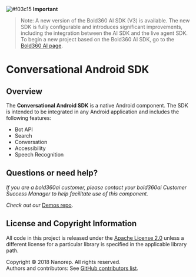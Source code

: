 ![#f03c15](https://placehold.it/15/f03c15/000000?text=+) **Important**
>Note: A new version of the Bold360 AI SDK (V3) is available. 
>The new SDK is fully configurable and introduces significant improvements, including the integration between the AI SDK and the live agent SDK.
To begin a new project based on the Bold360 AI SDK, go to the [Bold360 AI page](https://developer.bold360.com/help/EN/Bold360API/Bold360API/c_sdk_combined_android_header.html).
 
# Conversational Android SDK

## Overview
The **Conversational Android SDK** is a native Android component. The SDK is intended to be integrated in any Android application and includes the following features:

* Bot API
* Search
* Conversation
* Accessibility
* Speech Recognition

## Questions or need help?

*If you are a bold360ai customer, please contact your bold360ai Customer Success Manager to help facilitate use of this component.*

*Check out our* [Demos repo](https://github.com/Bold360ai/Bold360ai-Android-SDK-samples).

## License and Copyright Information
All code in this project is released under the [Apache License 2.0](http://www.apache.org/licenses/) unless a different license for a particular library is specified in the applicable library path.   


Copyright © 2018 Nanorep. All rights reserved.   
Authors and contributors: See [GitHub contributors list](https://github.com/Bold360ai/Bold360ai-Android-SDK/graphs/contributors).
